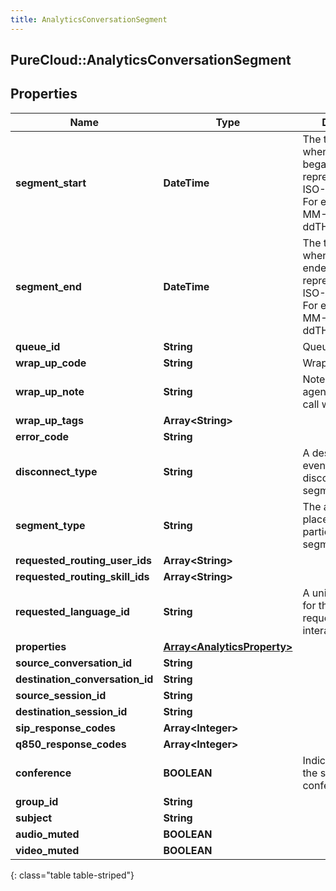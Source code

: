 ```yaml
---
title: AnalyticsConversationSegment
---
```

## PureCloud::AnalyticsConversationSegment

## Properties

|Name | Type | Description | Notes|
|------------ | ------------- | ------------- | -------------|
| **segment_start** | **DateTime** | The timestamp when this segment began. Date time is represented as an ISO-8601 string. For example: yyyy-MM-ddTHH:mm:ss.SSSZ | [optional] |
| **segment_end** | **DateTime** | The timestamp when this segment ended. Date time is represented as an ISO-8601 string. For example: yyyy-MM-ddTHH:mm:ss.SSSZ | [optional] |
| **queue_id** | **String** | Queue identifier | [optional] |
| **wrap_up_code** | **String** | Wrapup Code id | [optional] |
| **wrap_up_note** | **String** | Note entered by an agent during after-call work | [optional] |
| **wrap_up_tags** | **Array&lt;String&gt;** |  | [optional] |
| **error_code** | **String** |  | [optional] |
| **disconnect_type** | **String** | A description of the event that disconnected the segment | [optional] |
| **segment_type** | **String** | The activity taking place for the participant in the segment | [optional] |
| **requested_routing_user_ids** | **Array&lt;String&gt;** |  | [optional] |
| **requested_routing_skill_ids** | **Array&lt;String&gt;** |  | [optional] |
| **requested_language_id** | **String** | A unique identifier for the language requested for an interaction. | [optional] |
| **properties** | [**Array&lt;AnalyticsProperty&gt;**](AnalyticsProperty.html) |  | [optional] |
| **source_conversation_id** | **String** |  | [optional] |
| **destination_conversation_id** | **String** |  | [optional] |
| **source_session_id** | **String** |  | [optional] |
| **destination_session_id** | **String** |  | [optional] |
| **sip_response_codes** | **Array&lt;Integer&gt;** |  | [optional] |
| **q850_response_codes** | **Array&lt;Integer&gt;** |  | [optional] |
| **conference** | **BOOLEAN** | Indicates whether the segment was a conference | [optional] |
| **group_id** | **String** |  | [optional] |
| **subject** | **String** |  | [optional] |
| **audio_muted** | **BOOLEAN** |  | [optional] |
| **video_muted** | **BOOLEAN** |  | [optional] |
{: class="table table-striped"}


